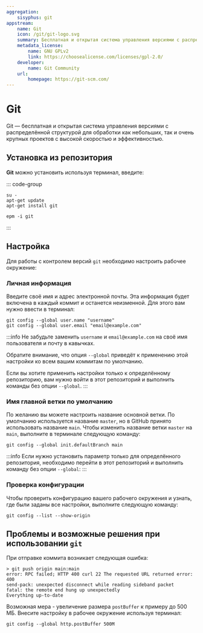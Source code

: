 ```yaml
---
aggregation:
    sisyphus: git
appstream:
    name: Git
    icon: /git/git-logo.svg
    summary: Бесплатная и открытая система управления версиями с распределённой структурой.
    metadata_license:
        name: GNU GPLv2
        link: https://choosealicense.com/licenses/gpl-2.0/
    developer:
        name: Git Community
    url:
        homepage: https://git-scm.com/
---
```


# Git

Git — бесплатная и открытая система управления версиями с распределённой структурой для обработки как небольших, так и очень крупных проектов с высокой скоростью и эффективностью.

## Установка из репозитория

**Git** можно установить используя терминал, введите:

::: code-group

```shell[apt-get]
su -
apt-get update
apt-get install git
```

```shell[epm]
epm -i git
```

:::

## Настройка

Для работы с контролем версий `git` необходимо настроить рабочее окружение:

### Личная информация

Введите своё имя и адрес электронной почты. Эта информация будет включена в каждый коммит и останется неизменной. Для этого вам нужно ввести в терминал:

```shell
git config --global user.name "username"
git config --global user.email "email@example.com"
```

:::info
Не забудьте заменить `username` и `email@example.com` на своё имя пользователя и почту в кавычках.

Обратите внимание, что опция `--global` приведёт к применению этой настройки ко всем вашим коммитам по умолчанию.

Если вы хотите применить настройки только к определённому репозиторию, вам нужно войти в этот репозиторий и выполнить команды без опции `--global`.
:::

### Имя главной ветки по умолчанию

По желанию вы можете настроить название основной ветки. По умолчанию используется название `master`, но в GitHub принято использовать название `main`. Чтобы изменить название ветки `master` на `main`, выполните в терминале следующую команду:

```shell
git config --global init.defaultBranch main
```

:::info
Если нужно установить параметр только для определённого репозитория, необходимо перейти в этот репозиторий и выполнить команду без опции `--global`:
:::

### Проверка конфигурации

Чтобы проверить конфигурацию вашего рабочего окружения и узнать, где были заданы все настройки, выполните следующую команду:

```shell
git config --list --show-origin
```

## Проблемы и возможные решения при использовании `git`

При отправке коммита возникает следующая ошибка:

```shell
> git push origin main:main
error: RPC failed; HTTP 400 curl 22 The requested URL returned error: 400
send-pack: unexpected disconnect while reading sideband packet
fatal: the remote end hung up unexpectedly
Everything up-to-date
```

Возможная мера - увеличение размера `postBuffer` к примеру до 500 МБ. Внесите настройку в рабочее окружение используя терминал:

```shell
git config --global http.postBuffer 500M
```
